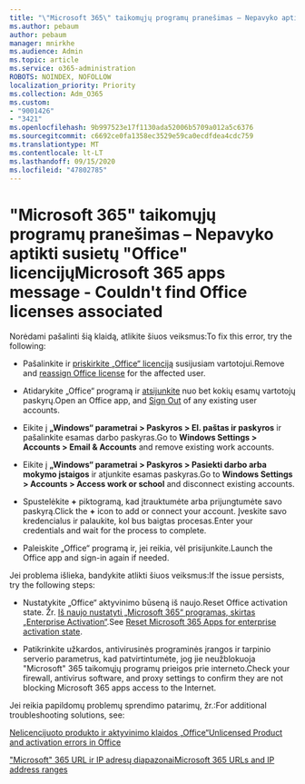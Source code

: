 ```yaml
---
title: "\"Microsoft 365\" taikomųjų programų pranešimas – Nepavyko aptikti susietų \"Office\" licencijų"
ms.author: pebaum
author: pebaum
manager: mnirkhe
ms.audience: Admin
ms.topic: article
ms.service: o365-administration
ROBOTS: NOINDEX, NOFOLLOW
localization_priority: Priority
ms.collection: Adm_O365
ms.custom:
- "9001426"
- "3421"
ms.openlocfilehash: 9b997523e17f1130ada52006b5709a012a5c6376
ms.sourcegitcommit: c6692ce0fa1358ec3529e59ca0ecdfdea4cdc759
ms.translationtype: MT
ms.contentlocale: lt-LT
ms.lasthandoff: 09/15/2020
ms.locfileid: "47802785"
---
```

# <a name="microsoft-365-apps-message---couldnt-find-office-licenses-associated"></a><span data-ttu-id="93544-102">"Microsoft 365" taikomųjų programų pranešimas – Nepavyko aptikti susietų "Office" licencijų</span><span class="sxs-lookup"><span data-stu-id="93544-102">Microsoft 365 apps message - Couldn't find Office licenses associated</span></span>

<span data-ttu-id="93544-103">Norėdami pašalinti šią klaidą, atlikite šiuos veiksmus:</span><span class="sxs-lookup"><span data-stu-id="93544-103">To fix this error, try the following:</span></span>

- <span data-ttu-id="93544-104">Pašalinkite ir [priskirkite „Office“ licenciją](https://docs.microsoft.com/microsoft-365/admin/manage/assign-licenses-to-users) susijusiam vartotojui.</span><span class="sxs-lookup"><span data-stu-id="93544-104">Remove and [reassign Office license](https://docs.microsoft.com/microsoft-365/admin/manage/assign-licenses-to-users) for the affected user.</span></span>

- <span data-ttu-id="93544-105">Atidarykite „Office“ programą ir [atsijunkite](https://support.office.com/article/sign-out-of-office-5a20dc11-47e9-4b6f-945d-478cb6d92071) nuo bet kokių esamų vartotojų paskyrų.</span><span class="sxs-lookup"><span data-stu-id="93544-105">Open an Office app, and [Sign Out](https://support.office.com/article/sign-out-of-office-5a20dc11-47e9-4b6f-945d-478cb6d92071) of any existing user accounts.</span></span>

- <span data-ttu-id="93544-106">Eikite į **„Windows“ parametrai > Paskyros > El. paštas ir paskyros** ir pašalinkite esamas darbo paskyras.</span><span class="sxs-lookup"><span data-stu-id="93544-106">Go to **Windows Settings > Accounts > Email & Accounts** and remove existing work accounts.</span></span>

- <span data-ttu-id="93544-107">Eikite į **„Windows“ parametrai > Paskyros > Pasiekti darbo arba mokymo įstaigos** ir atjunkite esamas paskyras.</span><span class="sxs-lookup"><span data-stu-id="93544-107">Go to **Windows Settings > Accounts > Access work or school** and disconnect existing accounts.</span></span>

- <span data-ttu-id="93544-108">Spustelėkite **+** piktogramą, kad įtrauktumėte arba prijungtumėte savo paskyrą.</span><span class="sxs-lookup"><span data-stu-id="93544-108">Click the **+** icon to add or connect your account.</span></span> <span data-ttu-id="93544-109">Įveskite savo kredencialus ir palaukite, kol bus baigtas procesas.</span><span class="sxs-lookup"><span data-stu-id="93544-109">Enter your credentials and wait for the process to complete.</span></span>

- <span data-ttu-id="93544-110">Paleiskite „Office“ programą ir, jei reikia, vėl prisijunkite.</span><span class="sxs-lookup"><span data-stu-id="93544-110">Launch the Office app and sign-in again if needed.</span></span>

<span data-ttu-id="93544-111">Jei problema išlieka, bandykite atlikti šiuos veiksmus:</span><span class="sxs-lookup"><span data-stu-id="93544-111">If the issue persists, try the following steps:</span></span>

- <span data-ttu-id="93544-112">Nustatykite „Office“ aktyvinimo būseną iš naujo.</span><span class="sxs-lookup"><span data-stu-id="93544-112">Reset Office activation state.</span></span> <span data-ttu-id="93544-113">Žr. [Iš naujo nustatyti „Microsoft 365“ programas, skirtas „Enterprise Activation“](https://docs.microsoft.com/office365/troubleshoot/activation/reset-office-365-proplus-activation-state).</span><span class="sxs-lookup"><span data-stu-id="93544-113">See [Reset Microsoft 365 Apps for enterprise activation state](https://docs.microsoft.com/office365/troubleshoot/activation/reset-office-365-proplus-activation-state).</span></span>

- <span data-ttu-id="93544-114">Patikrinkite užkardos, antivirusinės programinės įrangos ir tarpinio serverio parametrus, kad patvirtintumėte, jog jie neužblokuoja "Microsoft" 365 taikomųjų programų prieigos prie interneto.</span><span class="sxs-lookup"><span data-stu-id="93544-114">Check your firewall, antivirus software, and proxy settings to confirm they are not blocking Microsoft 365 apps access to the Internet.</span></span> 

<span data-ttu-id="93544-115">Jei reikia papildomų problemų sprendimo patarimų, žr.:</span><span class="sxs-lookup"><span data-stu-id="93544-115">For additional troubleshooting solutions, see:</span></span>

[<span data-ttu-id="93544-116">Nelicencijuoto produkto ir aktyvinimo klaidos „Office“</span><span class="sxs-lookup"><span data-stu-id="93544-116">Unlicensed Product and activation errors in Office</span></span>](https://support.office.com/Article/0d23d3c0-c19c-4b2f-9845-5344fedc4380?wt.mc_id=Alchemy_ClientDIA)

[<span data-ttu-id="93544-117">"Microsoft" 365 URL ir IP adresų diapazonai</span><span class="sxs-lookup"><span data-stu-id="93544-117">Microsoft 365 URLs and IP address ranges</span></span>](https://docs.microsoft.com/office365/enterprise/urls-and-ip-address-ranges)
